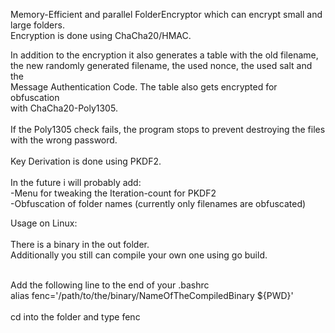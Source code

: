 Memory-Efficient and parallel FolderEncryptor which can encrypt small and large folders.<br>
Encryption is done using ChaCha20/HMAC. <br>

In addition to the encryption it also generates a table with the old filename, <br>
the new randomly generated filename, the used nonce, the used salt and the <br>
Message Authentication Code. The table also gets encrypted for obfuscation <br>
with ChaCha20-Poly1305.<br>
<br>
If the Poly1305 check fails, the program stops to prevent destroying the files <br>
with the wrong password.<br>
<br>
Key Derivation is done using PKDF2.<br>
<br>
In the future i will probably add:<br>
-Menu for tweaking the Iteration-count for PKDF2<br>
-Obfuscation of folder names (currently only filenames are obfuscated)<br>

Usage on Linux:<br>
<br>
There is a binary in the out folder.<br>
Additionally you still can compile your own one using go build.<br>

<br>
Add the following line to the end of your .bashrc<br>
alias fenc='/path/to/the/binary/NameOfTheCompiledBinary ${PWD}'<br>
<br>
cd into the folder and type fenc<br>


